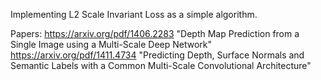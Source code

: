 Implementing L2 Scale Invariant Loss as a simple algorithm. 

Papers:
https://arxiv.org/pdf/1406.2283 "Depth Map Prediction from a Single Image
using a Multi-Scale Deep Network" 
https://arxiv.org/pdf/1411.4734 "Predicting Depth, Surface Normals and Semantic Labels
with a Common Multi-Scale Convolutional Architecture"
